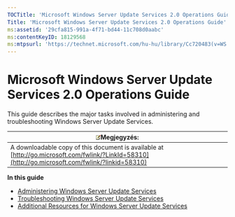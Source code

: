 ```yaml
---
TOCTitle: 'Microsoft Windows Server Update Services 2.0 Operations Guide'
Title: 'Microsoft Windows Server Update Services 2.0 Operations Guide'
ms:assetid: '29cfa815-991a-4f71-bd44-11c708d0aabc'
ms:contentKeyID: 18129568
ms:mtpsurl: 'https://technet.microsoft.com/hu-hu/library/Cc720483(v=WS.10)'
---
```


Microsoft Windows Server Update Services 2.0 Operations Guide
=============================================================

This guide describes the major tasks involved in administering and troubleshooting Windows Server Update Services.

| ![](images/Cc720483.note(WS.10).gif)Megjegyzés:                                                                      |
|---------------------------------------------------------------------------------------------------------------------------------------------------|
| A downloadable copy of this document is available at [http://go.microsoft.com/fwlink/?LinkId=58310](http://go.microsoft.com/fwlink/?linkid=58310) |

**In this guide**

-   [Administering Windows Server Update Services](https://technet.microsoft.com/89a56c89-a7df-4316-96a0-e8e342ecf4a8)
-   [Troubleshooting Windows Server Update Services](https://technet.microsoft.com/de75dec1-80d5-4c64-beff-89428aced855)
-   [Additional Resources for Windows Server Update Services](https://technet.microsoft.com/0700bf14-01b0-4d47-abae-e77345ca974f)
